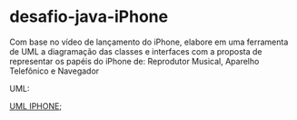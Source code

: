 # desafio-java-iPhone
Com base no vídeo de lançamento do iPhone, elabore em uma ferramenta de UML a diagramação das classes e interfaces com a proposta de representar os papéis do iPhone de: Reprodutor Musical, Aparelho Telefônico e Navegador


UML:

<a href="https://lucid.app/publicSegments/view/dc9acb9b-93d5-45e8-8f25-bafae80d360b/image.jpeg" target="_blank">UML IPHONE</a>;

